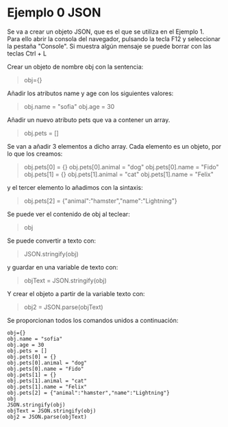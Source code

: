 # Ejemplo 0 JSON

Se va a crear un objeto JSON, que es el que se utiliza en el Ejemplo 1.  
Para ello abrir la consola del navegador, pulsando la tecla F12 y seleccionar la pestaña "Console".
Si muestra algún mensaje se puede borrar con las teclas Ctrl + L

Crear un objeto de nombre obj con la sentencia:
> obj={}

Añadir los atributos name y age con los siguientes valores:
> obj.name = "sofia"
> obj.age = 30

Añadir un nuevo atributo pets que va a contener un array.
> obj.pets = []

Se van a añadir 3 elementos a dicho array. Cada elemento es un objeto, por lo que los creamos:
> obj.pets[0] = {}
> obj.pets[0].animal = "dog"
> obj.pets[0].name = "Fido"
> obj.pets[1] = {}
> obj.pets[1].animal = "cat"
> obj.pets[1].name = "Felix"

y el tercer elemento lo añadimos con la sintaxis:
> obj.pets[2] = {"animal":"hamster","name":"Lightning"}

Se puede ver el contenido de obj al teclear:
> obj

Se puede convertir a texto con:
> JSON.stringify(obj)

y guardar en una variable de texto con:
> objText = JSON.stringify(obj)

Y crear el objeto a partir de la variable texto con:
> obj2 = JSON.parse(objText)

Se proporcionan todos los comandos unidos a continuación:
```
obj={}
obj.name = "sofia"
obj.age = 30
obj.pets = []
obj.pets[0] = {}
obj.pets[0].animal = "dog"
obj.pets[0].name = "Fido"
obj.pets[1] = {}
obj.pets[1].animal = "cat"
obj.pets[1].name = "Felix"
obj.pets[2] = {"animal":"hamster","name":"Lightning"}
obj
JSON.stringify(obj)
objText = JSON.stringify(obj)
obj2 = JSON.parse(objText)

```

